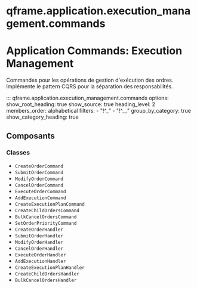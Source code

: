 # qframe.application.execution_management.commands


Application Commands: Execution Management
==========================================

Commandes pour les opérations de gestion d'exécution des ordres.
Implémente le pattern CQRS pour la séparation des responsabilités.


::: qframe.application.execution_management.commands
    options:
      show_root_heading: true
      show_source: true
      heading_level: 2
      members_order: alphabetical
      filters:
        - "!^_"
        - "!^__"
      group_by_category: true
      show_category_heading: true

## Composants

### Classes

- `CreateOrderCommand`
- `SubmitOrderCommand`
- `ModifyOrderCommand`
- `CancelOrderCommand`
- `ExecuteOrderCommand`
- `AddExecutionCommand`
- `CreateExecutionPlanCommand`
- `CreateChildOrdersCommand`
- `BulkCancelOrdersCommand`
- `SetOrderPriorityCommand`
- `CreateOrderHandler`
- `SubmitOrderHandler`
- `ModifyOrderHandler`
- `CancelOrderHandler`
- `ExecuteOrderHandler`
- `AddExecutionHandler`
- `CreateExecutionPlanHandler`
- `CreateChildOrdersHandler`
- `BulkCancelOrdersHandler`

